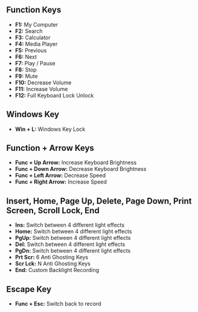 ## Function Keys

- **F1:** My Computer
- **F2:** Search
- **F3:** Calculator
- **F4:** Media Player
- **F5:** Previous
- **F6:** Next
- **F7:** Play / Pause
- **F8:** Stop
- **F9:** Mute
- **F10:** Decrease Volume
- **F11:** Increase Volume
- **F12:** Full Keyboard Lock Unlock

## Windows Key

- **Win + L:** Windows Key Lock

## Function + Arrow Keys

- **Func + Up Arrow:** Increase Keyboard Brightness
- **Func + Down Arrow:** Decrease Keyboard Brightness
- **Func + Left Arrow:** Decrease Speed
- **Func + Right Arrow:** Increase Speed

## Insert, Home, Page Up, Delete, Page Down, Print Screen, Scroll Lock, End

- **Ins:** Switch between 4 different light effects
- **Home:** Switch between 4 different light effects
- **PgUp:** Switch between 4 different light effects
- **Del:** Switch between 4 different light effects
- **PgDn:** Switch between 4 different light effects
- **Prt Scr:** 6 Anti Ghosting Keys
- **Scr Lck:** N Anti Ghosting Keys
- **End:** Custom Backlight Recording

## Escape Key

- **Func + Esc:** Switch back to record
